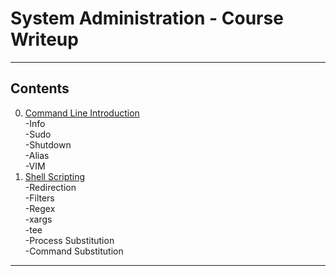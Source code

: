 # System Administration - Course Writeup

---------------
## Contents

0. [Command Line Introduction](./Command_Line_Introduction)  
  -Info  
  -Sudo  
  -Shutdown  
  -Alias  
  -VIM
1. [Shell Scripting](./Shell_Scripting)  
  -Redirection  
  -Filters  
  -Regex  
  -xargs  
  -tee  
  -Process Substitution  
  -Command Substitution  

---------------
